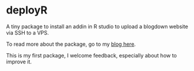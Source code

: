 # deployR
A tiny package to install an addin in R studio to upload a blogdown website via SSH to a VPS. 

To read more about the package, go to my [blog here](http://peterkruyen.net/post/post2-hosting/).

This is my first package, I welcome feedback, especially about how to improve it.
